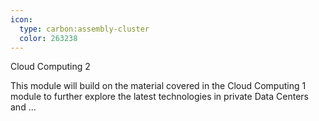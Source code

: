 ```yaml
---
icon:
  type: carbon:assembly-cluster
  color: 263238
---
```

Cloud Computing 2

This module will build on the material covered in the Cloud Computing 1 module to further explore the latest technologies in private Data Centers and  ... 
